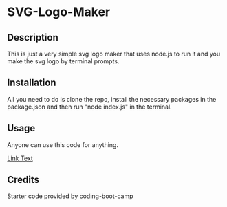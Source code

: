 # SVG-Logo-Maker

## Description

This is just a very simple svg logo maker that uses node.js to run it and you make the svg logo by terminal prompts.

## Installation

All you need to do is clone the repo, install the necessary packages in the package.json and then run "node index.js" in the terminal.

## Usage

Anyone can use this code for anything.

 [Link Text](https://drive.google.com/drive/folders/1NP-xWTCg-huMbpcezRpo5U4jEkI7lRpC?usp=drive_link)

## Credits

Starter code provided by coding-boot-camp
